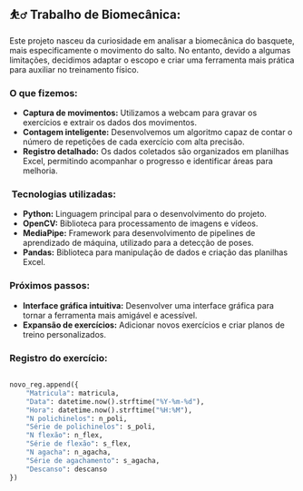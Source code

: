 ## ⛹️‍♂️ Trabalho de Biomecânica:

Este projeto nasceu da curiosidade em analisar a biomecânica do basquete, mais especificamente o movimento do salto.  No entanto, devido a algumas limitações, decidimos adaptar o escopo e criar uma ferramenta mais prática para auxiliar no treinamento físico.

###  O que fizemos:
* **Captura de movimentos:** Utilizamos a webcam para gravar os exercícios e extrair os dados dos movimentos.
* **Contagem inteligente:** Desenvolvemos um algoritmo capaz de contar o número de repetições de cada exercício com alta precisão.
* **Registro detalhado:** Os dados coletados são organizados em planilhas Excel, permitindo acompanhar o progresso e identificar áreas para melhoria.

### ️ Tecnologias utilizadas:
* **Python:** Linguagem principal para o desenvolvimento do projeto.
* **OpenCV:** Biblioteca para processamento de imagens e vídeos.
* **MediaPipe:** Framework para desenvolvimento de pipelines de aprendizado de máquina, utilizado para a detecção de poses.
* **Pandas:** Biblioteca para manipulação de dados e criação das planilhas Excel.

###  Próximos passos:
* **Interface gráfica intuitiva:** Desenvolver uma interface gráfica para tornar a ferramenta mais amigável e acessível.
* **Expansão de exercícios:** Adicionar novos exercícios e criar planos de treino personalizados.

###  Registro do exercício:
```python

novo_reg.append({
    "Matricula": matricula,
    "Data": datetime.now().strftime("%Y-%m-%d"),
    "Hora": datetime.now().strftime("%H:%M"),
    "N polichinelos": n_poli,
    "Série de polichinelos": s_poli,
    "N flexão": n_flex,
    "Série de flexão": s_flex,
    "N agacha": n_agacha,
    "Série de agachamento": s_agacha,
    "Descanso": descanso
})
